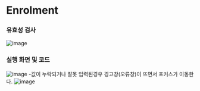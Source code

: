 # Enrolment
### 유효성 검사
![image](https://user-images.githubusercontent.com/102803326/207761761-7db42c7c-774c-42f7-90db-3fdbf9188ff2.png)
### 실행 화면 및 코드
![image](https://user-images.githubusercontent.com/102803326/207761981-e1bac308-c0c6-47e4-bedb-cc376a586056.png)
-값이 누락되거나 잘못 입력된경우 경고창(오류창)이 뜨면서 포커스가 이동한다.
![image](https://user-images.githubusercontent.com/102803326/207762254-202a1604-ddd3-44c0-80ef-16309a40c2e9.png)










